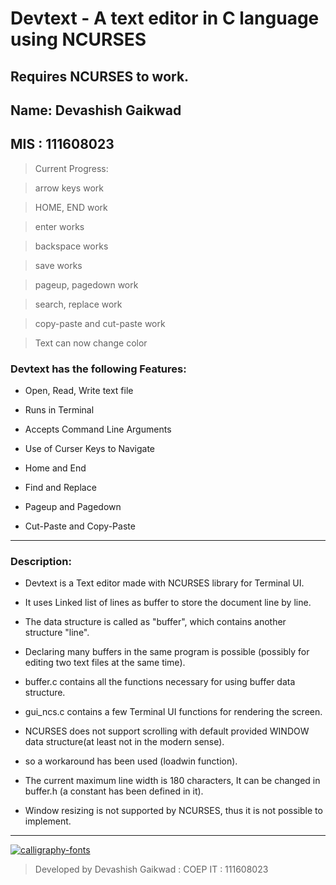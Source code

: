 # Devtext  - A text editor in C language using NCURSES

## Requires NCURSES to work.

## Name: Devashish Gaikwad

## MIS : 111608023


>Current Progress:

>arrow keys work

>HOME, END work

>enter works

>backspace works

>save works

>pageup, pagedown work

>search, replace work

>copy-paste and cut-paste work

>Text can now change color



### Devtext has the following Features:

* Open, Read, Write text file

* Runs in Terminal

* Accepts Command Line Arguments

* Use of Curser Keys to Navigate 

* Home and End

* Find and Replace

* Pageup and Pagedown

* Cut-Paste and Copy-Paste

_ _ _ _ _ _ _ _




### Description:


* Devtext is a Text editor made with NCURSES library for Terminal UI.

* It uses Linked list of lines as buffer to store the document line by line.

* The data structure is called as "buffer", which contains another structure "line".

* Declaring many buffers in the same program is possible (possibly for editing two text files at the same time).

* buffer.c contains all the functions necessary for using buffer data structure.

* gui_ncs.c contains a few Terminal UI functions for rendering the screen.

* NCURSES does not support scrolling with default provided WINDOW data structure(at least not in the modern sense).

* so a workaround has been used (loadwin function).

* The current maximum line width is 180 characters, It can be changed in buffer.h (a constant has been defined in it).

* Window resizing is not supported by NCURSES, thus it is not possible to implement.






_ _ _ _ _ _ _ _ _


<a href="https://fontmeme.com/calligraphy-fonts/"><img src="https://fontmeme.com/permalink/170905/15005e96d12d8bb9c5bf92460ba2bdf2.png" alt="calligraphy-fonts" border="0"></a>

>Developed by  Devashish Gaikwad : COEP IT : 111608023
